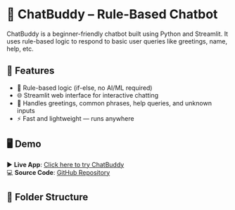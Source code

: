 # 🤖 ChatBuddy – Rule-Based Chatbot

ChatBuddy is a beginner-friendly chatbot built using Python and Streamlit. It uses rule-based logic to respond to basic user queries like greetings, name, help, etc.

## 🚀 Features

- 🧠 Rule-based logic (if-else, no AI/ML required)
- 🌐 Streamlit web interface for interactive chatting
- 🔁 Handles greetings, common phrases, help queries, and unknown inputs
- ⚡ Fast and lightweight — runs anywhere

## 🖥️ Demo

▶️ **Live App**: [Click here to try ChatBuddy](https://chatbudd-te96whoyntfmjjgkzu6eyi.streamlit.app/)  
💻 **Source Code**: [GitHub Repository](https://github.com/ROHIT-REDDY-123/chatbuddy)

## 📂 Folder Structure

